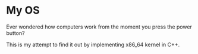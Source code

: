 # My OS

Ever wondered how computers work from the moment you press the power button?

This is my attempt to find it out by implementing x86_64 kernel in C++.
